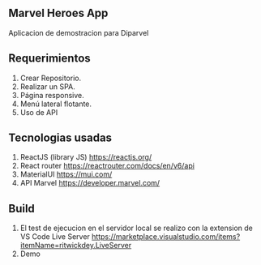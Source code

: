 ## Marvel Heroes App

Aplicacion de demostracion para Diparvel

## Requerimientos
1. Crear Repositorio.
2. Realizar un SPA.
3. Página responsive.
4. Menú lateral flotante.
5. Uso de API
## Tecnologias usadas
1. ReactJS (library JS) https://reactjs.org/
2. React router https://reactrouter.com/docs/en/v6/api
3. MaterialUI https://mui.com/
4. API Marvel https://developer.marvel.com/

## Build
1. El test de ejecucion en el servidor local se realizo con la extension de VS Code Live Server https://marketplace.visualstudio.com/items?itemName=ritwickdey.LiveServer
2. Demo 
